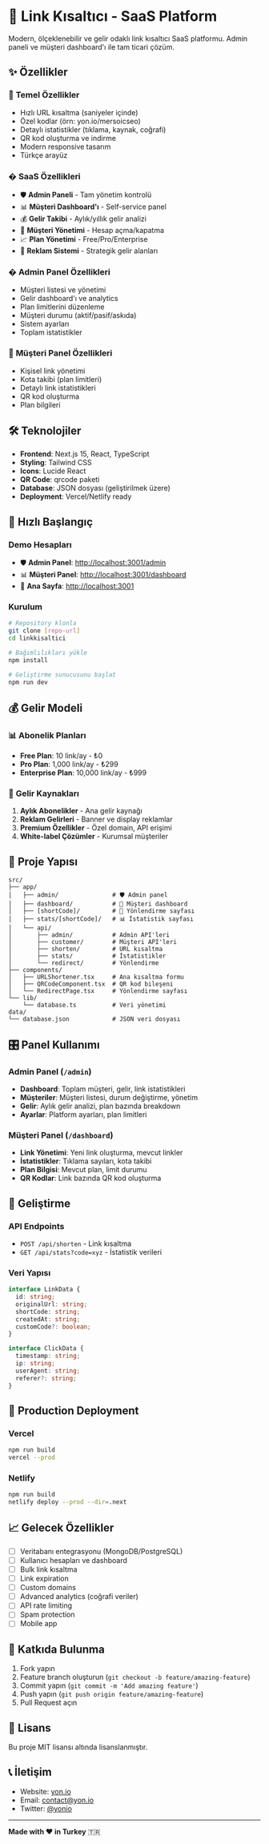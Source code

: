 # 🔗 Link Kısaltıcı - SaaS Platform

Modern, ölçeklenebilir ve gelir odaklı link kısaltıcı SaaS platformu. Admin paneli ve müşteri dashboard'ı ile tam ticari çözüm.

## ✨ Özellikler

### 🚀 **Temel Özellikler**
- Hızlı URL kısaltma (saniyeler içinde)
- Özel kodlar (örn: yon.io/mersoicseo)
- Detaylı istatistikler (tıklama, kaynak, coğrafi)
- QR kod oluşturma ve indirme
- Modern responsive tasarım
- Türkçe arayüz

### � **SaaS Özellikleri**
- 🛡️ **Admin Paneli** - Tam yönetim kontrolü
- 📊 **Müşteri Dashboard'ı** - Self-service panel
- 💰 **Gelir Takibi** - Aylık/yıllık gelir analizi
- 👥 **Müşteri Yönetimi** - Hesap açma/kapatma
- 📈 **Plan Yönetimi** - Free/Pro/Enterprise
- 🎯 **Reklam Sistemi** - Strategik gelir alanları

### �️ **Admin Panel Özellikleri**
- Müşteri listesi ve yönetimi
- Gelir dashboard'ı ve analytics
- Plan limitlerini düzenleme
- Müşteri durumu (aktif/pasif/askıda)
- Sistem ayarları
- Toplam istatistikler

### 👤 **Müşteri Panel Özellikleri**
- Kişisel link yönetimi
- Kota takibi (plan limitleri)
- Detaylı link istatistikleri
- QR kod oluşturma
- Plan bilgileri

## 🛠️ Teknolojiler

- **Frontend**: Next.js 15, React, TypeScript
- **Styling**: Tailwind CSS
- **Icons**: Lucide React
- **QR Code**: qrcode paketi
- **Database**: JSON dosyası (geliştirilmek üzere)
- **Deployment**: Vercel/Netlify ready

## 🚀 Hızlı Başlangıç

### Demo Hesapları
- 🛡️ **Admin Panel**: [http://localhost:3001/admin](http://localhost:3001/admin)
- 📊 **Müşteri Panel**: [http://localhost:3001/dashboard](http://localhost:3001/dashboard)
- 🔗 **Ana Sayfa**: [http://localhost:3001](http://localhost:3001)

### Kurulum
```bash
# Repository klonla
git clone [repo-url]
cd linkkisaltici

# Bağımlılıkları yükle
npm install

# Geliştirme sunucusunu başlat
npm run dev
```

## 💰 Gelir Modeli

### 📊 **Abonelik Planları**
- **Free Plan**: 10 link/ay - ₺0
- **Pro Plan**: 1,000 link/ay - ₺299
- **Enterprise Plan**: 10,000 link/ay - ₺999

### 💸 **Gelir Kaynakları**
1. **Aylık Abonelikler** - Ana gelir kaynağı
2. **Reklam Gelirleri** - Banner ve display reklamlar
3. **Premium Özellikler** - Özel domain, API erişimi
4. **White-label Çözümler** - Kurumsal müşteriler

## 📂 Proje Yapısı

```
src/
├── app/
│   ├── admin/               # 🛡️ Admin panel
│   ├── dashboard/           # 👤 Müşteri dashboard
│   ├── [shortCode]/         # 🔗 Yönlendirme sayfası
│   ├── stats/[shortCode]/   # 📊 İstatistik sayfası
│   └── api/
│       ├── admin/           # Admin API'leri
│       ├── customer/        # Müşteri API'leri
│       ├── shorten/         # URL kısaltma
│       ├── stats/           # İstatistikler
│       └── redirect/        # Yönlendirme
├── components/
│   ├── URLShortener.tsx     # Ana kısaltma formu
│   ├── QRCodeComponent.tsx  # QR kod bileşeni
│   └── RedirectPage.tsx     # Yönlendirme sayfası
└── lib/
    └── database.ts          # Veri yönetimi
data/
└── database.json            # JSON veri dosyası
```

## 🎛️ Panel Kullanımı

### Admin Panel (`/admin`)
- **Dashboard**: Toplam müşteri, gelir, link istatistikleri
- **Müşteriler**: Müşteri listesi, durum değiştirme, yönetim
- **Gelir**: Aylık gelir analizi, plan bazında breakdown
- **Ayarlar**: Platform ayarları, plan limitleri

### Müşteri Panel (`/dashboard`)
- **Link Yönetimi**: Yeni link oluşturma, mevcut linkler
- **İstatistikler**: Tıklama sayıları, kota takibi
- **Plan Bilgisi**: Mevcut plan, limit durumu
- **QR Kodlar**: Link bazında QR kod oluşturma

## 🔧 Geliştirme

### API Endpoints

- `POST /api/shorten` - Link kısaltma
- `GET /api/stats?code=xyz` - İstatistik verileri

### Veri Yapısı

```typescript
interface LinkData {
  id: string;
  originalUrl: string;
  shortCode: string;
  createdAt: string;
  customCode?: boolean;
}

interface ClickData {
  timestamp: string;
  ip: string;
  userAgent: string;
  referer?: string;
}
```

## 🚀 Production Deployment

### Vercel
```bash
npm run build
vercel --prod
```

### Netlify
```bash
npm run build
netlify deploy --prod --dir=.next
```

## 📈 Gelecek Özellikler

- [ ] Veritabanı entegrasyonu (MongoDB/PostgreSQL)
- [ ] Kullanıcı hesapları ve dashboard
- [ ] Bulk link kısaltma
- [ ] Link expiration
- [ ] Custom domains
- [ ] Advanced analytics (coğrafi veriler)
- [ ] API rate limiting
- [ ] Spam protection
- [ ] Mobile app

## 🤝 Katkıda Bulunma

1. Fork yapın
2. Feature branch oluşturun (`git checkout -b feature/amazing-feature`)
3. Commit yapın (`git commit -m 'Add amazing feature'`)
4. Push yapın (`git push origin feature/amazing-feature`)
5. Pull Request açın

## 📄 Lisans

Bu proje MIT lisansı altında lisanslanmıştır.

## 📞 İletişim

- Website: [yon.io](https://yon.io)
- Email: contact@yon.io
- Twitter: [@yonio](https://twitter.com/yonio)

---

**Made with ❤️ in Turkey** 🇹🇷
